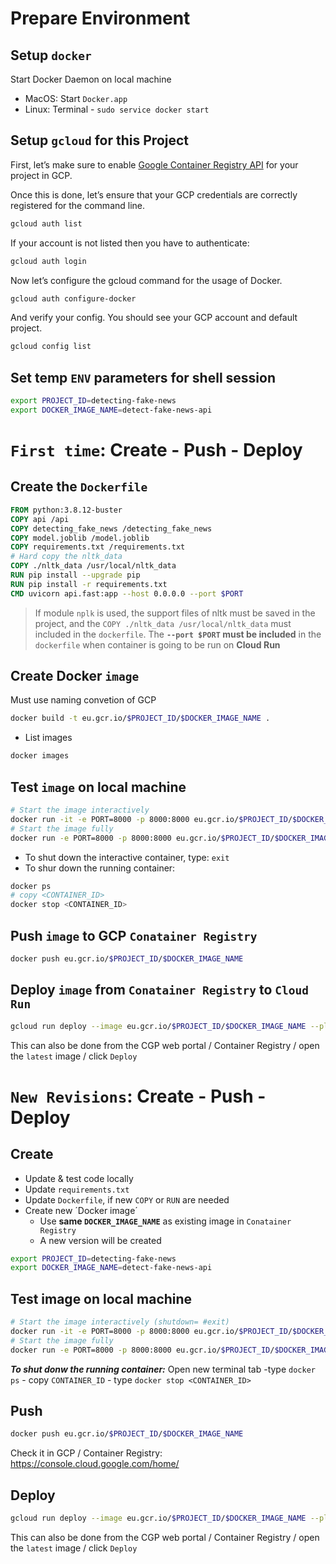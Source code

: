 # Prepare Environment
## Setup `docker`
Start Docker Daemon on local machine
- MacOS: Start `Docker.app`
- Linux: Terminal - `sudo service docker start`

## Setup `gcloud` for this Project
First, let’s make sure to enable [Google Container Registry API](https://console.cloud.google.com/flows/enableapi?apiid=containerregistry.googleapis.com&redirect=https://cloud.google.com/container-registry/docs/quickstart) for your project in GCP.

Once this is done, let’s ensure that your GCP credentials are correctly registered for the command line.
```sh
gcloud auth list
```
If your account is not listed then you have to authenticate:
```sh
gcloud auth login
```
Now let’s configure the gcloud command for the usage of Docker.
```sh
gcloud auth configure-docker
```
And verify your config. You should see your GCP account and default project.
```sh
gcloud config list
```

## Set temp `ENV` parameters for shell session
```sh
export PROJECT_ID=detecting-fake-news
export DOCKER_IMAGE_NAME=detect-fake-news-api
```


# `First time`: Create - Push - Deploy
## Create the `Dockerfile`
```dockerfile
FROM python:3.8.12-buster
COPY api /api
COPY detecting_fake_news /detecting_fake_news
COPY model.joblib /model.joblib
COPY requirements.txt /requirements.txt
# Hard copy the nltk_data
COPY ./nltk_data /usr/local/nltk_data
RUN pip install --upgrade pip
RUN pip install -r requirements.txt
CMD uvicorn api.fast:app --host 0.0.0.0 --port $PORT
```
>If module `nplk` is used, the support files of nltk must be saved in the project, and the `COPY ./nltk_data /usr/local/nltk_data` must included in the `dockerfile`.
>The **`--port $PORT` must be included** in the `dockerfile` when container is going to be run on **Cloud Run**

## Create Docker `image`
Must use naming convetion of GCP
```sh
docker build -t eu.gcr.io/$PROJECT_ID/$DOCKER_IMAGE_NAME .
```
- List images
```sh
docker images
```

## Test `image` on local machine
```sh
# Start the image interactively
docker run -it -e PORT=8000 -p 8000:8000 eu.gcr.io/$PROJECT_ID/$DOCKER_IMAGE_NAME sh
# Start the image fully
docker run -e PORT=8000 -p 8000:8000 eu.gcr.io/$PROJECT_ID/$DOCKER_IMAGE_NAME
```
- To shut down the interactive container, type: `exit`
- To shur down the running container:
```sh
docker ps
# copy <CONTAINER_ID>
docker stop <CONTAINER_ID>
```
## Push `image` to GCP `Conatainer Registry`
```sh
docker push eu.gcr.io/$PROJECT_ID/$DOCKER_IMAGE_NAME
```
## Deploy `image` from `Conatainer Registry` to `Cloud Run`
```sh
gcloud run deploy --image eu.gcr.io/$PROJECT_ID/$DOCKER_IMAGE_NAME --platform managed --region europe-west1
```
This can also be done from the CGP web portal / Container Registry / open the `latest` image / click `Deploy`



# `New Revisions`: Create - Push - Deploy
## Create
- Update & test code locally
- Update `requirements.txt`
- Update `Dockerfile`, if new `COPY` or `RUN` are needed
- Create new ´Docker image´
  - Use **same `DOCKER_IMAGE_NAME`** as existing image in `Conatainer Registry`
  - A new version will be created
```sh
export PROJECT_ID=detecting-fake-news
export DOCKER_IMAGE_NAME=detect-fake-news-api
```
## Test image on local machine
```sh
# Start the image interactively (shutdown= #exit)
docker run -it -e PORT=8000 -p 8000:8000 eu.gcr.io/$PROJECT_ID/$DOCKER_IMAGE_NAME sh
# Start the image fully
docker run -e PORT=8000 -p 8000:8000 eu.gcr.io/$PROJECT_ID/$DOCKER_IMAGE_NAME
```
***To shut donw the running container:*** Open new terminal tab -type `docker ps` - copy `CONTAINER_ID` - type `docker stop <CONTAINER_ID>`
## Push
```sh
docker push eu.gcr.io/$PROJECT_ID/$DOCKER_IMAGE_NAME
```
Check it in GCP / Container Registry: https://console.cloud.google.com/home/
## Deploy
```sh
gcloud run deploy --image eu.gcr.io/$PROJECT_ID/$DOCKER_IMAGE_NAME --platform managed --region europe-west1
```
This can also be done from the CGP web portal / Container Registry / open the `latest` image / click `Deploy`
